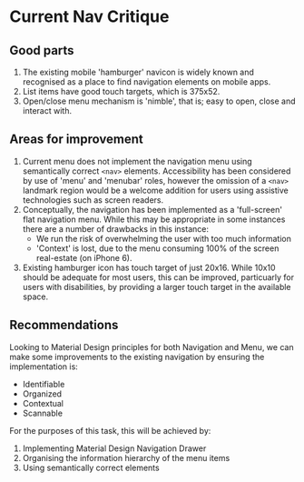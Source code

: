 # Current Nav Critique
## Good parts

1. The existing mobile 'hamburger' navicon is widely known and recognised as a place to find navigation elements on mobile apps.
2. List items have good touch targets, which is 375x52.
3. Open/close menu mechanism is 'nimble', that is; easy to open, close and interact with.

## Areas for improvement

1. Current menu does not implement the navigation menu using semantically correct `<nav>` elements. Accessibility has been considered by use of 'menu' and 'menubar' roles, however the omission of a `<nav>` landmark region would be a welcome addition for users using assistive technologies such as screen readers.
2. Conceptually, the navigation has been implemented as a 'full-screen' flat navigation menu. While this may be appropriate in some instances there are a number of drawbacks in this instance:
   - We run the risk of overwhelming the user with too much information
   - 'Context' is lost, due to the menu consuming 100% of the screen real-estate (on iPhone 6).
3. Existing hamburger icon has touch target of just 20x16. While 10x10 should be adequate for most users, this can be improved, particuarly for users with disabilities, by providing a larger touch target in the available space.

## Recommendations

Looking to Material Design principles for both Navigation and Menu, we can make some improvements to the existing navigation by ensuring the implementation is:
- Identifiable
- Organized
- Contextual
- Scannable

For the purposes of this task, this will be achieved by:
1. Implementing Material Design Navigation Drawer
2. Organising the information hierarchy of the menu items
3. Using semantically correct elements
